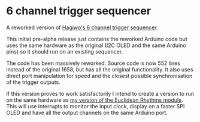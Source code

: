 # 6 channel trigger sequencer
A reworked version of [Hagiwo's 6 channel trigger sequencer](https://note.com/solder_state/n/n17c69afd484d).

This initial pre-alpha release just contains the reworked Arduino code but uses the same hardware as the original (I2C OLED and the same Arduino pins) so it should run
on an existing sequencer.

The code has been massively reworked. Source code is now 552 lines instead of the original 1658, but has all the original functionality. It also uses direct
port manipulation for speed and the closest possible synchronisation of the trigger outputs.

If this version proves to work satisfactorily I intend to create a version to run on the same hardware as [my version of the Euclidean Rhythms module](https://github.com/clarionut/Euclidean_Rhythms). This will use interrupts to monitor the input clock, display on a faster SPI OLED and have all the output channels on the same Arduino port.
